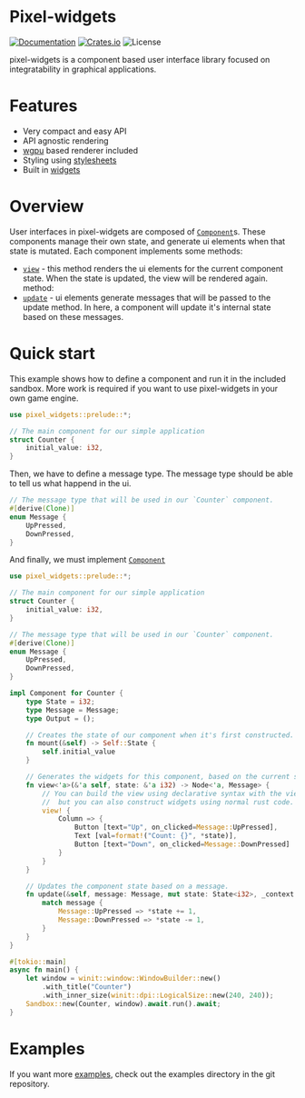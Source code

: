 # Pixel-widgets
[![Documentation](https://docs.rs/pixel-widgets/badge.svg)](https://docs.rs/pixel-widgets)
[![Crates.io](https://img.shields.io/crates/v/pixel-widgets.svg)](https://crates.io/crates/pixel-widgets)
![License](https://img.shields.io/crates/l/pixel-widgets.svg)

pixel-widgets is a component based user interface library focused on integratability in graphical applications.

# Features
- Very compact and easy API
- API agnostic rendering
- [wgpu](https://github.com/gfx-rs/wgpu-rs) based renderer included
- Styling using [stylesheets](stylesheet/index.html)
- Built in [widgets](widget/index.html)

# Overview
User interfaces in pixel-widgets are composed of [`Component`](trait.Component.html)s. These components manage their own state, and generate ui elements when that state is mutated. Each component implements some methods:
- [`view`](trait.Component.html#tymethod.view) - this method renders the ui elements for the current component state. When the state is updated, the view will be rendered again.
method:
- [`update`](trait.Component.html#tymethod.update) - ui elements generate messages that will be passed to the update method. In here, a component will update it's internal state based on these messages.

# Quick start
This example shows how to define a component and run it in the included sandbox. More work is required if you want to use pixel-widgets in your own game engine.
```rust
use pixel_widgets::prelude::*;

// The main component for our simple application
struct Counter {
    initial_value: i32,
}
```

Then, we have to define a message type. The message type should be able to tell us what happend in the ui.
```rust
// The message type that will be used in our `Counter` component.
#[derive(Clone)]
enum Message {
    UpPressed,
    DownPressed,
}
```

And finally, we must implement [`Component`](component/trait.Component.html)
```rust
use pixel_widgets::prelude::*;

// The main component for our simple application
struct Counter {
    initial_value: i32,
}

// The message type that will be used in our `Counter` component.
#[derive(Clone)]
enum Message {
    UpPressed,
    DownPressed,
}

impl Component for Counter {
    type State = i32;
    type Message = Message;
    type Output = ();

    // Creates the state of our component when it's first constructed.
    fn mount(&self) -> Self::State {
        self.initial_value
    }

    // Generates the widgets for this component, based on the current state.
    fn view<'a>(&'a self, state: &'a i32) -> Node<'a, Message> {
        // You can build the view using declarative syntax with the view! macro,
        //  but you can also construct widgets using normal rust code.
        view! {
            Column => {
                Button [text="Up", on_clicked=Message::UpPressed],
                Text [val=format!("Count: {}", *state)],
                Button [text="Down", on_clicked=Message::DownPressed]
            }
        }
    }

    // Updates the component state based on a message.
    fn update(&self, message: Message, mut state: State<i32>, _context: Context<Message, ()>) {
        match message {
            Message::UpPressed => *state += 1,
            Message::DownPressed => *state -= 1,
        }
    }
}

#[tokio::main]
async fn main() {
    let window = winit::window::WindowBuilder::new()
        .with_title("Counter")
        .with_inner_size(winit::dpi::LogicalSize::new(240, 240));
    Sandbox::new(Counter, window).await.run().await;
}
```
# Examples
If you want more [examples](https://github.com/Kurble/pixel-widgets/tree/master/examples), check out the examples directory in the git repository.
